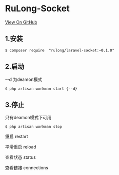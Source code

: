 # RuLong-Socket

[View On GitHub](https://github.com/cjango/RuLong-Socket)

## 1.安装
```
$ composer require  "rulong/laravel-socket:~0.1.0"
```

## 2.启动
--d 为deamon模式
```
$ php artisan workman start {--d}
```

## 3.停止
只有deamon模式下可用
```
$ php artisan workman stop
```

重启 restart

平滑重启 reload

查看状态 status

查看链接 connections
